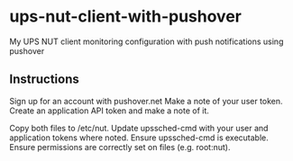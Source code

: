 # ups-nut-client-with-pushover
My UPS NUT client monitoring configuration with push notifications using pushover

Instructions
------------

Sign up for an account with pushover.net
Make a note of your user token.
Create an application API token and make a note of it.

Copy both files to /etc/nut.
Update upssched-cmd with your user and application tokens where noted.
Ensure upssched-cmd is executable.
Ensure permissions are correctly set on files (e.g. root:nut).
